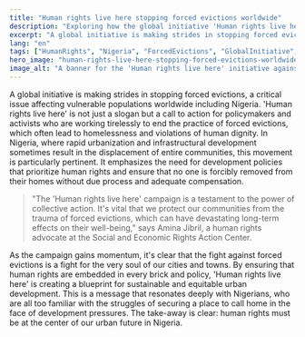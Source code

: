 ```yaml
---
title: "Human rights live here stopping forced evictions worldwide"
description: "Exploring how the global initiative 'Human rights live here' aims to halt forced evictions, impacting lives in Nigeria."
excerpt: "A global initiative is making strides in stopping forced evictions."
lang: "en"
tags: ["HumanRights", "Nigeria", "ForcedEvictions", "GlobalInitiative", "Policy"]
hero_image: "human-rights-live-here-stopping-forced-evictions-worldwide.png"
image_alt: "A banner for the 'Human rights live here' initiative against forced evictions"
---
```


A global initiative is making strides in stopping forced evictions, a critical issue affecting vulnerable populations worldwide including Nigeria. 'Human rights live here' is not just a slogan but a call to action for policymakers and activists who are working tirelessly to end the practice of forced evictions, which often lead to homelessness and violations of human dignity. In Nigeria, where rapid urbanization and infrastructural development sometimes result in the displacement of entire communities, this movement is particularly pertinent. It emphasizes the need for development policies that prioritize human rights and ensure that no one is forcibly removed from their homes without due process and adequate compensation.

> "The 'Human rights live here' campaign is a testament to the power of collective action. It's vital that we protect our communities from the trauma of forced evictions, which can have devastating long-term effects on their well-being," says Amina Jibril, a human rights advocate at the Social and Economic Rights Action Center.

As the campaign gains momentum, it's clear that the fight against forced evictions is a fight for the very soul of our cities and towns. By ensuring that human rights are embedded in every brick and policy, 'Human rights live here' is creating a blueprint for sustainable and equitable urban development. This is a message that resonates deeply with Nigerians, who are all too familiar with the struggles of securing a place to call home in the face of development pressures. The take-away is clear: human rights must be at the center of our urban future in Nigeria.